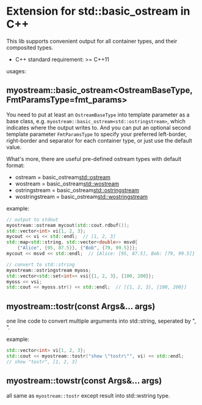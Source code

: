 # Extension for std::basic_ostream in C++
This lib supports convenient output for all container types, and their 
composited types.

* C++ standard requirement: >= C++11

usages:
## myostream::basic_ostream<OstreamBaseType, FmtParamsType=fmt_params>

You need to put at least an `OstreamBaseType` into template parameter as a base 
class, e.g. `myostream::basic_ostream<std::ostringstream>`, which indicates 
where the output writes to. 
And you can put an optional second template parameter `FmtParamsType` 
to specify your preferred left-border, right-border and separator for each 
container type, or just use the default value.

What's more, there are useful pre-defined ostream types with default format:
* ostream  = basic_ostream<std::ostream>
* wostream = basic_ostream<std::wostream>
* ostringstream  = basic_ostream<std::ostringstream>
* wostringstream = basic_ostream<std::wostringstream>

example:
```c++
// output to stdout
myostream::ostream mycout(std::cout.rdbuf());
std::vector<int> vi{1, 2, 3};
mycout << vi << std::endl;  // [1, 2, 3]
std::map<std::string, std::vector<double>> msvd{
    {"Alice", {95, 87.5}}, {"Bob", {79, 99.5}}};
mycout << msvd << std::endl;  // {Alice: [95, 87.5], Bob: [79, 99.5]}

// convert to std::string
myostream::ostringstream myoss;
std::vector<std::set<int>> vsi{{1, 2, 3}, {100, 200}};
myoss << vsi;
std::cout << myoss.str() << std::endl;  // [{1, 2, 3}, {100, 200}]

```

## myostream::tostr(const Args&... args)
one line code to convert multiple arguments into std::string, seperated by ", ".

example:
```c++
std::vector<int> vi{1, 2, 3};
std::cout << myostream::tostr("show \"tostr\"", vi) << std::endl;
// show "tostr", [1, 2, 3]
```

## myostream::towstr(const Args&... args)
all same as `myostream::tostr` except result into std::wstring type.
